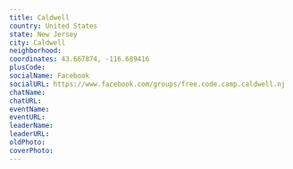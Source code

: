 ```yaml
---
title: Caldwell
country: United States
state: New Jersey
city: Caldwell
neighborhood: 
coordinates: 43.667874, -116.689416
plusCode:
socialName: Facebook
socialURL: https://www.facebook.com/groups/free.code.camp.caldwell.nj
chatName:
chatURL:
eventName:
eventURL:
leaderName:
leaderURL:
oldPhoto: 
coverPhoto:
---
```

